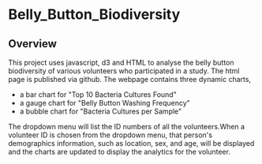 # Belly_Button_Biodiversity

## Overview

This project uses javascript, d3 and HTML to analyse the  belly button biodiversity of various volunteers who participated in a study. The html page is published via github. The webpage contains three dynamic charts,

- a bar chart for "Top 10 Bacteria Cultures Found"
- a gauge chart for "Belly Button Washing Frequency"
- a bubble chart for "Bacteria Cultures per Sample"

The dropdown menu will list the ID numbers of all the volunteers.When a volunteer ID is chosen from the dropdown menu, that person's demographics information, such as location, sex, and age, will be displayed and the charts are updated to display the analytics for the volunteer.
